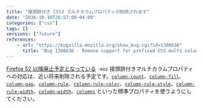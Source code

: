 ```yaml
---
title: "接頭辞付き CSS3 マルチカラムプロパティが削除されます"
date: "2016-10-10T20:57:00-04:00"
categories: ["css"]
tags: []
versions: ["future"]
references:
    - url: "https://bugzilla.mozilla.org/show_bug.cgi?id=1308636"
      title: "Bug 1308636 - Remove support for prefixed CSS multi column properties by removing aliases for these prefixed properties in nsCSSPropAliasList.h and property_database.js"
---
```

[Firefox 52 以降廃止予定となっている](https://www.fxsitecompat.com/ja/docs/2016/css3-multi-column-properties-have-been-unprefixed/) `-moz` 接頭辞付きマルチカラムプロパティへの対応は、近い将来削除される予定です。[`column-count`](https://developer.mozilla.org/ja/docs/Web/CSS/column-count)、[`column-fill`](https://developer.mozilla.org/ja/docs/Web/CSS/column-fill)、[`column-gap`](https://developer.mozilla.org/ja/docs/Web/CSS/column-gap)、[`column-rule`](https://developer.mozilla.org/ja/docs/Web/CSS/column-rule)、[`column-rule-color`](https://developer.mozilla.org/ja/docs/Web/CSS/column-rule-color)、[`column-rule-style`](https://developer.mozilla.org/ja/docs/Web/CSS/column-rule-style)、[`column-rule-width`](https://developer.mozilla.org/ja/docs/Web/CSS/column-rule-width)、[`column-width`](https://developer.mozilla.org/ja/docs/Web/CSS/column-width)、[`columns`](https://developer.mozilla.org/ja/docs/Web/CSS/columns) といった標準プロパティを使うようにしてください。
